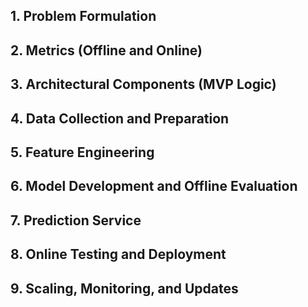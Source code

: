 ## 1. Problem Formulation 
## 2. Metrics (Offline and Online) 
## 3. Architectural Components (MVP Logic) 
## 4. Data Collection and Preparation 
## 5. Feature Engineering 
## 6. Model Development and Offline Evaluation 
## 7. Prediction Service 
## 8. Online Testing and Deployment  
## 9. Scaling, Monitoring, and Updates 
